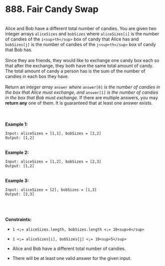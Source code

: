 # 888. Fair Candy Swap

<br />Alice and Bob have a different total number of candies. You are given two integer arrays `aliceSizes` and `bobSizes` where `aliceSizes[i]` is the number of candies of the `i<sup>th</sup>` box of candy that Alice has and `bobSizes[j]` is the number of candies of the `j<sup>th</sup>` box of candy that Bob has.<br />
<br />Since they are friends, they would like to exchange one candy box each so that after the exchange, they both have the same total amount of candy. The total amount of candy a person has is the sum of the number of candies in each box they have.<br />
<br />Return a<em>n integer array </em>`answer`<em> where </em>`answer[0]`<em> is the number of candies in the box that Alice must exchange, and </em>`answer[1]`<em> is the number of candies in the box that Bob must exchange</em>. If there are multiple answers, you may **return any** one of them. It is guaranteed that at least one answer exists.<br />
<br /> <br />
<br />**Example 1:**<br />
```
Input: aliceSizes = [1,1], bobSizes = [2,2]
Output: [1,2]
```
<br />**Example 2:**<br />
```
Input: aliceSizes = [1,2], bobSizes = [2,3]
Output: [1,2]
```
<br />**Example 3:**<br />
```
Input: aliceSizes = [2], bobSizes = [1,3]
Output: [2,3]
```
<br /> <br />
<br />**Constraints:**<br />

* `1 <;= aliceSizes.length, bobSizes.length <;= 10<sup>4</sup>`

* `1 <;= aliceSizes[i], bobSizes[j] <;= 10<sup>5</sup>`

* Alice and Bob have a different total number of candies.

* There will be at least one valid answer for the given input.
